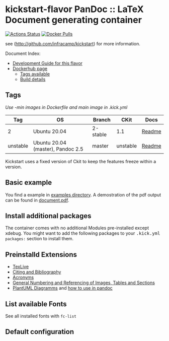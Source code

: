 
# kickstart-flavor PanDoc :: LaTeX Document generating container

[![Actions Status](https://github.com/nfra-project/kickstart-flavor-pandoc/workflows/test/badge.svg)](https://github.com/nfra-project/kickstart-flavor-pandoc/actions)
[![Docker Pulls](https://img.shields.io/docker/pulls/nfra/kickstart-flavor-pandoc.svg)](https://github.com/nfra-project/kickstart-flavor-pandoc)

see (http://github.com/infracamp/kickstart) for more information.

Document Index:

- [Development Guide for this flavor](DEVELOPMENT.md)
- [Dockerhub page](https://hub.docker.com/r/nfra/kickstart-flavor-pandoc/)
    - [Tags available](https://hub.docker.com/r/nfra/kickstart-flavor-pandoc/tags/)
    - [Build details](https://hub.docker.com/r/nfra/kickstart-flavor-pandoc/builds/)


## Tags

*Use -min images in Dockerfile and main image in .kick.yml*

| Tag         | OS                            | Branch     | CKit | Docs |
|-------------|-------------------------------|------------|------|------|
| 2           | Ubuntu 20.04                  | 2-stable | 1.1  | [Readme](https://github.com/nfra-project/kickstart-flavor-pandoc/tree/2-stable) |
| unstable    | Ubuntu 20.04 (master), Pandoc 2.5   | master     | unstable  | [Readme](https://github.com/nfra-project/kickstart-flavor-pandoc/) |

Kickstart uses a fixed version of Ckit to keep the features freeze within
a version.

## Basic example

You find a example in [examples directory](examples/). A demostration of the pdf output can be found 
in [document.pdf](examples/basic-writing/output.pdf).

## Install additional packages

The container comes with no additional Modules pre-installed except xdebug. You might
want to add the following packages to your <kbd>.kick.yml</kbd> `packages:` section to install them.


## Preinstalld Extensions

- [TexLive](https://www.tug.org/texlive/doc/texlive-en/texlive-en.html)
- [Citing and Bibliography]()
- [Acronyms](https://github.com/tomncooper/pandoc-gls)
- [General Numbering and Referencing of Images, Tables and Sections](https://github.com/tomduck/pandoc-xnos)
- [PlantUML Diagramms](https://plantuml.com/de/theme) and [how to use in pandoc](https://github.com/timofurrer/pandoc-plantuml-filter)

## List available Fonts

See all installed fonts with `fc-list`

## Default configuration

